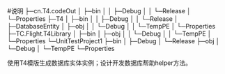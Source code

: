 #说明
        ├─cn.T4.codeOut
        │  ├─bin
        │  │  ├─Debug
        │  │  └─Release
        │  └─Properties
        ├─T4
        │  ├─bin
        │  │  ├─Debug
        │  │  └─Release
        │  ├─DatabaseEntity
        │  ├─obj
        │  │  └─Debug
        │  │      └─TempPE
        │  └─Properties
        ├─TC.Flight.T4Library
        │  ├─bin
        │  ├─obj
        │  │  └─Debug
        │  │      └─TempPE
        │  └─Properties
        └─UnitTestProject1
            ├─bin
            │  ├─Debug
            │  └─Release
            ├─obj
            │  └─Debug
            │      └─TempPE
            └─Properties

  使用T4模版生成数据库实体实例；设计开发数据库帮助helper方法。
